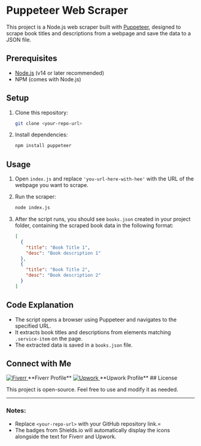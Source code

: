 
# Puppeteer Web Scraper

This project is a Node.js web scraper built with [Puppeteer](https://pptr.dev/), designed to scrape book titles and descriptions from a webpage and save the data to a JSON file.

## Prerequisites

- [Node.js](https://nodejs.org/) (v14 or later recommended)
- NPM (comes with Node.js)

## Setup

1. Clone this repository:
   ```bash
   git clone <your-repo-url>
   ```

2. Install dependencies:
   ```bash
   npm install puppeteer
   ```

## Usage

1. Open `index.js` and replace `'you-url-here-with-hee'` with the URL of the webpage you want to scrape.

2. Run the scraper:
   ```bash
   node index.js
   ```

3. After the script runs, you should see `books.json` created in your project folder, containing the scraped book data in the following format:

   ```json
   [
     {
       "title": "Book Title 1",
       "desc": "Book description 1"
     },
     {
       "title": "Book Title 2",
       "desc": "Book description 2"
     }
   ]
   ```

## Code Explanation

- The script opens a browser using Puppeteer and navigates to the specified URL.
- It extracts book titles and descriptions from elements matching `.service-item` on the page.
- The extracted data is saved in a `books.json` file.

## Connect with Me

<a href="https://www.fiverr.com/toqeerhaider597" target="_blank">
  <img src="https://img.shields.io/badge/Fiverr-1DBF73?logo=fiverr&logoColor=white" alt="Fiverr">
</a> **Fiverr Profile**

<a href="https://www.upwork.com/freelancers/~your-profile-link" target="_blank">
  <img src="https://img.shields.io/badge/Upwork-6FDA44?logo=upwork&logoColor=white" alt="Upwork">
</a> **Upwork Profile**
## License

This project is open-source. Feel free to use and modify it as needed.

---

### Notes:
- Replace `<your-repo-url>` with your GitHub repository link.=
- The badges from Shields.io will automatically display the icons alongside the text for Fiverr and Upwork.
